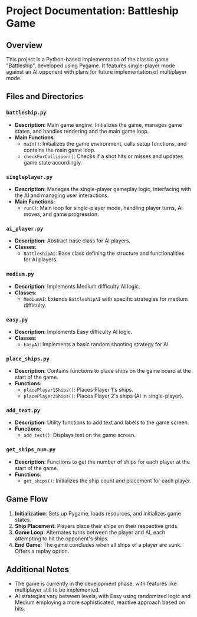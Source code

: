 # Project Documentation: Battleship Game

## Overview
This project is a Python-based implementation of the classic game "Battleship", developed using Pygame. It features single-player mode against an AI opponent with plans for future implementation of multiplayer mode.

## Files and Directories

### `battleship.py`
- **Description**: Main game engine. Initializes the game, manages game states, and handles rendering and the main game loop.
- **Main Functions**:
  - `main()`: Initializes the game environment, calls setup functions, and contains the main game loop.
  - `checkForCollision()`: Checks if a shot hits or misses and updates game state accordingly.

### `singleplayer.py`
- **Description**: Manages the single-player gameplay logic, interfacing with the AI and managing user interactions.
- **Main Functions**:
  - `run()`: Main loop for single-player mode, handling player turns, AI moves, and game progression.

### `ai_player.py`
- **Description**: Abstract base class for AI players.
- **Classes**:
  - `BattleshipAI`: Base class defining the structure and functionalities for AI players.

### `medium.py`
- **Description**: Implements Medium difficulty AI logic.
- **Classes**:
  - `MediumAI`: Extends `BattleshipAI` with specific strategies for medium difficulty.

### `easy.py`
- **Description**: Implements Easy difficulty AI logic.
- **Classes**:
  - `EasyAI`: Implements a basic random shooting strategy for AI.

### `place_ships.py`
- **Description**: Contains functions to place ships on the game board at the start of the game.
- **Functions**:
  - `placePlayer1Ships()`: Places Player 1's ships.
  - `placePlayer2Ships()`: Places Player 2's ships (AI in single-player).

### `add_text.py`
- **Description**: Utility functions to add text and labels to the game screen.
- **Functions**:
  - `add_text()`: Displays text on the game screen.

### `get_ships_num.py`
- **Description**: Functions to get the number of ships for each player at the start of the game.
- **Functions**:
  - `get_ships()`: Initializes the ship count and placement for each player.

## Game Flow

1. **Initialization**: Sets up Pygame, loads resources, and initializes game states.
2. **Ship Placement**: Players place their ships on their respective grids.
3. **Game Loop**: Alternates turns between the player and AI, each attempting to hit the opponent's ships.
4. **End Game**: The game concludes when all ships of a player are sunk. Offers a replay option.

## Additional Notes

- The game is currently in the development phase, with features like multiplayer still to be implemented.
- AI strategies vary between levels, with Easy using randomized logic and Medium employing a more sophisticated, reactive approach based on hits.